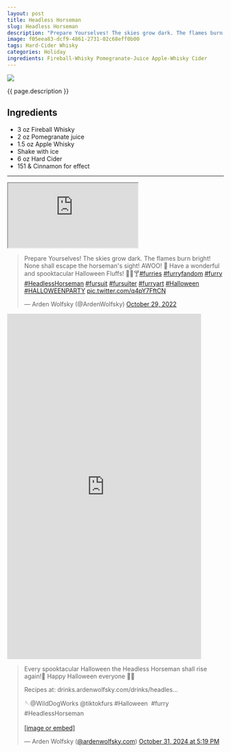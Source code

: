```yaml
---
layout: post
title: Headless Horseman
slug: Headless Horseman
description: "Prepare Yourselves! The skies grow dark. The flames burn bright! None shall escape the horseman's sight! AWOO! 🐺 Have a wonderful and spooktacular Halloween Fluffs! 🎃🐺🍸"
image: f05eea83-dcf9-4861-2731-02c68eff0b00
tags: Hard-Cider Whisky
categories: Holiday
ingredients: Fireball-Whisky Pomegranate-Juice Apple-Whisky Cider
---
```

<div class="drink-image-post"><img src="{{ site.cdn }}{{ page.image }}/public"></div>

{{ page.description }}

## Ingredients
* 3 oz Fireball Whisky
* 2 oz Pomegranate juice
* 1.5 oz Apple Whisky
* Shake with ice
* 6 oz Hard Cider
* 151 & Cinnamon for effect

<hr>

<div class="drink-media">
<div class="youtube-iframe">
  <iframe
    src="https://customer-ly5ltdyjf46hd6n1.cloudflarestream.com/fd0f15b89d532960fd0c8816de2d4de3/iframe?preload=true&poster=https%3A%2F%2Fcustomer-ly5ltdyjf46hd6n1.cloudflarestream.com%2Ffd0f15b89d532960fd0c8816de2d4de3%2Fthumbnails%2Fthumbnail.jpg%3Ftime%3D%26height%3D600&title=Headless+Horseman&logo=https%3A%2F%2Fimagedelivery.net%2FWG0vvpzHMcKj08eFQPOnJg%2F2cb0edce-ab98-4824-32c9-add3bbac5700%2Fpublic&share-link=https%3A%2F%2Fdrinks.ardenwolfsky.com%2Fdrinks%2Fheadless-horseman&channel-link=https%3A%2F%2Fdrinks.ardenwolfsky.com%2F"
    loading="lazy"
    allow="accelerometer; gyroscope; autoplay; encrypted-media; picture-in-picture;"
    allowfullscreen="true"
	style="width: 60%;"
  ></iframe>
</div>

<blockquote class="tiktok-embed" cite="https://www.tiktok.com/@ardenwolfsky/video/7159982341790944558" data-video-id="7159982341790944558" style="max-width: 605px;min-width: 325px;"><section></section></blockquote> <script async src="https://www.tiktok.com/embed.js"></script>

<blockquote class="twitter-tweet tw-align-center"><p lang="en" dir="ltr">Prepare Yourselves! The skies grow dark. The flames burn bright! None shall escape the horseman's sight! AWOO! 🐺 Have a wonderful and spooktacular Halloween Fluffs! 🎃🐺🍸<a href="https://twitter.com/hashtag/furries?src=hash&amp;ref_src=twsrc%5Etfw">#furries</a> <a href="https://twitter.com/hashtag/furryfandom?src=hash&amp;ref_src=twsrc%5Etfw">#furryfandom</a> <a href="https://twitter.com/hashtag/furry?src=hash&amp;ref_src=twsrc%5Etfw">#furry</a> <a href="https://twitter.com/hashtag/HeadlessHorseman?src=hash&amp;ref_src=twsrc%5Etfw">#HeadlessHorseman</a> <a href="https://twitter.com/hashtag/fursuit?src=hash&amp;ref_src=twsrc%5Etfw">#fursuit</a> <a href="https://twitter.com/hashtag/fursuiter?src=hash&amp;ref_src=twsrc%5Etfw">#fursuiter</a> <a href="https://twitter.com/hashtag/furryart?src=hash&amp;ref_src=twsrc%5Etfw">#furryart</a> <a href="https://twitter.com/hashtag/Halloween?src=hash&amp;ref_src=twsrc%5Etfw">#Halloween</a> <a href="https://twitter.com/hashtag/HALLOWEENPARTY?src=hash&amp;ref_src=twsrc%5Etfw">#HALLOWEENPARTY</a> <a href="https://t.co/q4pY7FftCN">pic.twitter.com/q4pY7FftCN</a></p>— Arden Wolfsky (@ArdenWolfsky) <a href="https://twitter.com/ArdenWolfsky/status/1586406259296980994?ref_src=twsrc%5Etfw">October 29, 2022</a></blockquote> <script async="" src="https://platform.twitter.com/widgets.js" charset="utf-8"></script>

<div class="youtube-iframe"><iframe width="451" height="801" src="https://www.youtube.com/embed/B1N03O-olCI" title="" frameborder="0" allow="accelerometer; autoplay; clipboard-write; encrypted-media; gyroscope; picture-in-picture; web-share" allowfullscreen=""></iframe></div>

<div class="bluesky-iframe">
<blockquote class="bluesky-embed" data-bluesky-uri="at://did:plc:har27u6o35zkoc7fcntm4wu5/app.bsky.feed.post/3l7tlkjnrkn2d" data-bluesky-cid="bafyreifgioythrrmspfdpbq4dbfbvxro3ajnevvzzlocbp2hotoezenrhq"><p lang="en">Every spooktacular Halloween the Headless Horseman shall rise again!🎃 Happy Halloween everyone 👻🎃

Recipes at: drinks.ardenwolfsky.com/drinks/headles…

🪡@WildDogWorks @tiktokfurs #Halloween  #furry #HeadlessHorseman<br><br><a href="https://bsky.app/profile/did:plc:har27u6o35zkoc7fcntm4wu5/post/3l7tlkjnrkn2d?ref_src=embed">[image or embed]</a></p>&mdash; Arden Wolfsky (<a href="https://bsky.app/profile/did:plc:har27u6o35zkoc7fcntm4wu5?ref_src=embed">@ardenwolfsky.com</a>) <a href="https://bsky.app/profile/did:plc:har27u6o35zkoc7fcntm4wu5/post/3l7tlkjnrkn2d?ref_src=embed">October 31, 2024 at 5:19 PM</a></blockquote><script async src="https://embed.bsky.app/static/embed.js" charset="utf-8"></script>
</div>
</div>
